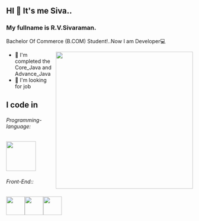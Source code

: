 ## HI 👋 It's me Siva.. 
### My fullname is  R.V.Sivaraman.

Bachelor Of Commerce (B.COM) Student!..Now I am Developer💻

<img top="0" align="right" width="370" hight="290" src="https://i.pinimg.com/originals/a5/35/60/a53560c8088900e266880f779dacced7.gif"/>

-  🌱 I'm completed the Core_Java and Advance_Java
-   🏢 I'm looking for job

## I code in
###### Programming-language:
<img height="80" width="80" src="https://raw.githubusercontent.com/bablubambal/All_logo_and_pictures/1ac69ce5fbc389725f16f989fa53c62d6e1b4883/programming%20languages/java.svg"/>

###### Front-End::
<img height="50" width="50" src="https://raw.githubusercontent.com/bablubambal/All_logo_and_pictures/1ac69ce5fbc389725f16f989fa53c62d6e1b4883/social%20icons/html5.svg"/><img height="50" width="50" src="https://raw.githubusercontent.com/bablubambal/All_logo_and_pictures/1ac69ce5fbc389725f16f989fa53c62d6e1b4883/social%20icons/css3.svg"/><img height="50" width="50" src="https://raw.githubusercontent.com/bablubambal/All_logo_and_pictures/1ac69ce5fbc389725f16f989fa53c62d6e1b4883/social%20icons/javascript.svg"/>


